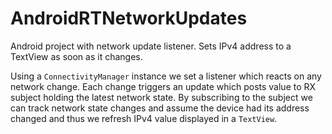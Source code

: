 # AndroidRTNetworkUpdates
Android project with network update listener. Sets IPv4 address to a TextView as soon as it changes.

Using a `ConnectivityManager` instance we set a listener which reacts on any network change. Each change triggers an update which posts value to RX subject holding the latest network state. By subscribing to the subject we can track network state changes and assume the device had its address changed and thus we refresh IPv4 value displayed in a `TextView`. 
